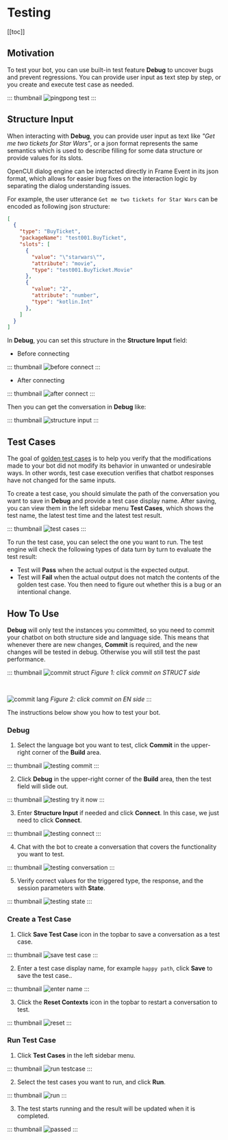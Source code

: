 # Testing

[[toc]]

## Motivation

To test your bot, you can use built-in test feature **Debug** to uncover bugs and prevent regressions. You can provide user input as text step by step, or you create and execute test case as needed. 

::: thumbnail
![pingpong test](/images/guide/pingpong/pingpong_test.png)
:::

## Structure Input

When interacting with **Debug**, you can provide user input as text like *"Get me two tickets for Star Wars"*, or a json format represents the same semantics which is used to describe filling for some data structure or provide values for its slots. 

OpenCUI dialog engine can be interacted directly in Frame Event in its json format, which allows for easier bug fixes on the interaction logic by separating the dialog understanding issues. 

For example, the user utterance `Get me two tickets for Star Wars` can be encoded as following json structure:

``` json
[
  {
    "type": "BuyTicket",
    "packageName": "test001.BuyTicket",
    "slots": [
      {
        "value": "\"starwars\"",
        "attribute": "movie",
        "type": "test001.BuyTicket.Movie"
      },
      {
        "value": "2",
        "attribute": "number",
        "type": "kotlin.Int"
      },
    ]
  }
]
```

In **Debug**, you can set this structure in the **Structure Input** field: 
- Before connecting

::: thumbnail
![before connect](/images/platform/testing/before_connect.png)
:::

- After connecting

::: thumbnail
![after connect](/images/platform/testing/after_connect.png)
:::

Then you can get the conversation in **Debug** like: 

::: thumbnail
![structure input](/images/platform/testing/structure_input.png)
:::

## Test Cases

The goal of [golden test cases](https://en.wikipedia.org/wiki/Characterization_test) is to help you verify that the modifications made to your bot did not modify its behavior in unwanted or undesirable ways. In other words, test case execution verifies that chatbot responses have not changed for the same inputs. 

To create a test case, you should simulate the path of the conversation you want to save in **Debug** and provide a test case display name. After saving, you can view them in the left sidebar menu **Test Cases**, which shows the test name, the latest test time and the latest test result. 

::: thumbnail
![test cases](/images/platform/testing/test_cases.png)
:::

To run the test case, you can select the one you want to run. The test engine will check the following types of data turn by turn to evaluate the test result:
- Test will **Pass** when the actual output is the expected output. 
- Test will **Fail** when the actual output does not match the contents of the golden test case. You then need to figure out whether this is a bug or an intentional change.


## How To Use

**Debug** will only test the instances you committed, so you need to commit your chatbot on both structure side and language side. This means that whenever there are new changes, **Commit** is required, and the new changes will be tested in debug. Otherwise you will still test the past performance.

::: thumbnail
![commit struct](/images/guide/pingpong/commit_struct.png)
*Figure 1: click commit on STRUCT side*

<br>

![commit lang](/images/guide/pingpong/commit_lang.png)
*Figure 2: click commit on EN side*
:::

The instructions below show you how to test your bot.

### Debug

1. Select the language bot you want to test, click **Commit** in the upper-right corner of the **Build** area.

::: thumbnail
![testing commit](/images/platform/testing/testing_commit.png)
:::

2. Click **Debug** in the upper-right corner of the **Build** area, then the test field will slide out.

::: thumbnail
![testing try it now](/images/platform/testing/testing_try_it_now.png)
:::

3. Enter **Structure Input** if needed and click **Connect**. In this case, we just need to click **Connect**. 

::: thumbnail
![testing connect](/images/platform/testing/testing_connect.png)
:::

4. Chat with the bot to create a conversation that covers the functionality you want to test. 

::: thumbnail
![testing conversation](/images/platform/testing/testing_conversation.png)
:::

5. Verify correct values for the triggered type, the response, and the session parameters with **State**.

::: thumbnail
![testing state](/images/platform/testing/testing_state.png)
:::

### Create a Test Case

1. Click **Save Test Case** icon in the topbar to save a conversation as a test case.

::: thumbnail
![save test case](/images/platform/testing/save_testcase.png)
:::

2. Enter a test case display name, for example `happy path`, click **Save** to save the test case..

::: thumbnail
![enter name](/images/platform/testing/enter_name.png)
:::

3. Click the **Reset Contexts** icon in the topbar to restart a conversation to test.

::: thumbnail
![reset](/images/platform/testing/reset.png)
:::

### Run Test Case

1. Click **Test Cases** in the left sidebar menu.

::: thumbnail
![run testcase](/images/platform/testing/run_testcase.png)
:::

2. Select the test cases you want to run, and click **Run**.

::: thumbnail
![run](/images/platform/testing/run.png)
:::

3. The test starts running and the result will be updated when it is completed.

::: thumbnail
![passed](/images/platform/testing/passed.png)
:::
